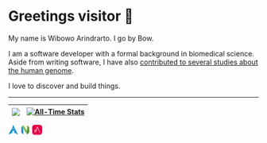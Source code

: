 # Greetings visitor 👋

My name is Wibowo Arindrarto. I go by Bow.

I am a software developer with a formal background in biomedical science. Aside from writing
software, I have also [contributed to several studies about the human genome](https://scholar.google.com/citations?hl=en&user=h2sRcxwAAAAJ&view_op=list_works&sortby=pubdate).

I love to discover and build things.

---

| <a href="https://github.com/bow"><img align="center" src="https://github-readme-stats.vercel.app/api/top-langs/?username=bow&hide=html,vim%20script,postscript,css,tex&langs_count=10&layout=compact&hide_border=true&exclude_repo=dotfiles,talks,homepage" /></a> | <a href="https://github.com/bow"><img align="center" src="https://github-readme-stats.vercel.app/api?username=bow&count_private=true&show_icons=true&include_all_commits=true&custom_title=All-Time%20Stats&hide_border=true&title_color=007c5b&icon_color=007c5b&text_color=2a2a2a" alt="All-Time Stats" /></a> |
| ------------- | ------------- |

<code><a href="https://archlinux.org/"><img height="20" alt="archlinux" src="https://raw.githubusercontent.com/github/explore/7b8474be525e3f210d3c8d60a32beca4bfc2895b/topics/archlinux/archlinux.png" /></a></code>
<code><a href="https://neovim.io/"><img height="20" alt="neovim" src="https://raw.githubusercontent.com/github/explore/26674e638508ac4a4e113ee32d6755ebfa000569/topics/neovim/neovim.png" /></a></code>
<code><a href="https://docs.asciidoctor.org/asciidoc/latest/"><img height="20" alt="asciidoc" src="https://raw.githubusercontent.com/asciidoctor/brand/main/logo/logo-fill-color.svg" /></a></code>

